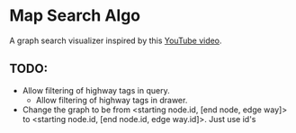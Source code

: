 # Map Search Algo

A graph search visualizer inspired by this [YouTube video](https://youtu.be/CgW0HPHqFE8?si=u6QbVQzU3J92_lPh). 


## TODO:
* Allow filtering of highway tags in query.
    * Allow filtering of highway tags in drawer.
* Change the graph to be from <starting node.id, [end node, edge way]> to <starting node.id, [end node.id, edge way.id]>. Just use id's